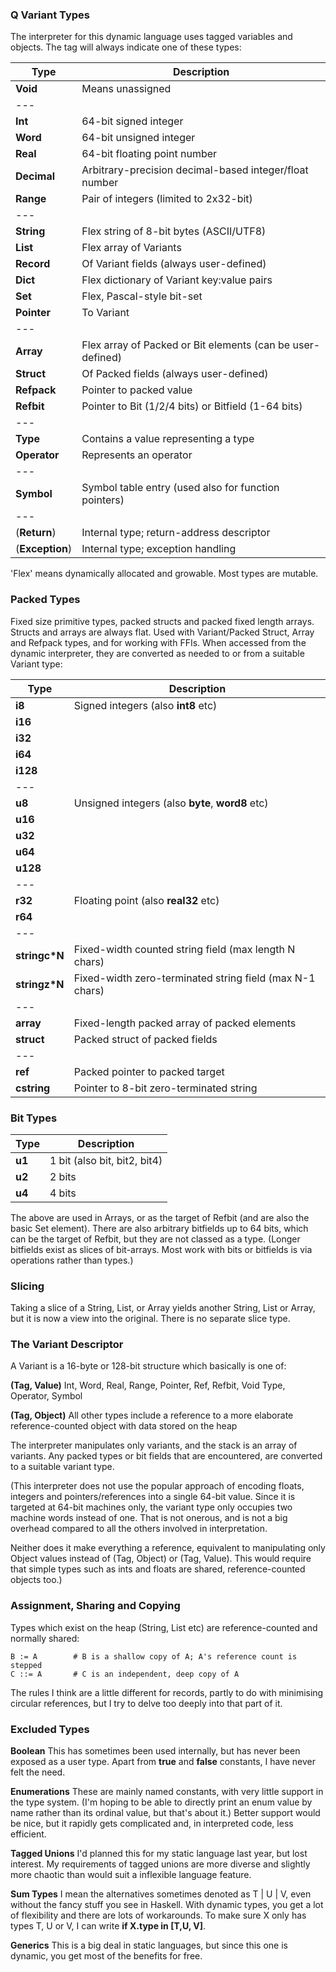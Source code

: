 ### Q Variant Types

The interpreter for this dynamic language uses tagged variables and objects. The tag
will always indicate one of these types:


Type | Description
--- | ---
**Void**	|	Means unassigned
--- |
**Int**	|		64-bit signed integer
**Word**	|	64-bit unsigned integer
**Real**	|	64-bit floating point number
**Decimal**	|	Arbitrary-precision decimal-based integer/float number
**Range**	|	Pair of integers (limited to 2x32-bit)
--- |
**String**	|	Flex string of 8-bit bytes (ASCII/UTF8)
**List** 	|	Flex array of Variants
**Record**	|	Of Variant fields (always user-defined)
**Dict**	|	Flex dictionary of Variant key:value pairs
**Set**	|		Flex, Pascal-style bit-set
**Pointer**	|	To Variant
--- |
**Array**	|	Flex array of Packed or Bit elements (can be user-defined)
**Struct**	|	Of Packed fields (always user-defined)
**Refpack**	|	Pointer to packed value
**Refbit**	|	Pointer to Bit (1/2/4 bits) or Bitfield (1-64 bits)
--- | 
**Type**	|	Contains a value representing a type
**Operator**	| Represents an operator
--- |
**Symbol**	|	Symbol table entry (used also for function pointers)
--- |
(**Return**)	|	Internal type; return-address descriptor
(**Exception**) |	Internal type; exception handling

'Flex' means dynamically allocated and growable. Most types are mutable.

### Packed Types

Fixed size primitive types, packed structs and packed fixed length arrays. Structs and arrays are always flat. Used with Variant/Packed Struct, Array and Refpack types, and for working with FFIs. When accessed from the dynamic interpreter, they are converted as needed to
or from a suitable Variant type:

Type | Description
--- | ---
**i8** |		Signed integers (also **int8** etc)
**i16**  |
**i32** |
**i64** |
**i128** |
--- | 
**u8** |		Unsigned integers (also **byte**, **word8** etc)
**u16** |
**u32** |
**u64** |
**u128** |
--- | 
**r32** |		Floating point (also **real32** etc)
**r64** |
--- | 
**stringc\*N** |Fixed-width counted string field (max length N chars)
**stringz\*N** |Fixed-width zero-terminated string field (max N-1 chars)
--- | 
**array** |	Fixed-length packed array of packed elements
**struct** |	Packed struct of packed fields
--- | 
**ref** |		Packed pointer to packed target
**cstring** |	Pointer to 8-bit zero-terminated string

### Bit Types

Type | Description
--- | ---
**u1**	|		1 bit (also bit, bit2, bit4)
**u2**	|		2 bits
**u4**	|		4 bits

The above are used in Arrays, or as the target of Refbit (and are also the basic
Set element). There are also arbitrary bitfields up to 64 bits, which can be the target of Refbit, but
they are not classed as a type. (Longer bitfields exist as slices of bit-arrays. Most work with bits or bitfields is via operations rather than types.)

### Slicing

Taking a slice of a String, List, or Array yields another String, List
or Array, but it is now a view into the original. There is no separate
slice type.

### The Variant Descriptor

A Variant is a 16-byte or 128-bit structure which basically is one of:

**(Tag, Value)**	Int, Word, Real, Range, Pointer, Ref, Refbit, Void
				Type, Operator, Symbol

 **(Tag, Object)** All other types include a reference to a more elaborate
				reference-counted object with data stored on the heap

The interpreter manipulates only variants, and the stack is an array of variants. Any packed types or bit fields that are encountered, are converted to a suitable
variant type.

(This interpreter does not use the popular approach of encoding floats, integers and pointers/references into a single 64-bit value. Since it is targeted at 64-bit machines only, the variant type only occupies two machine words instead of one. That is not onerous, and is not a big overhead compared to all the others involved in interpretation.

Neither does it make everything a reference, equivalent to manipulating only Object values instead of (Tag, Object) or (Tag, Value). This would require that simple types such as ints and floats are shared, reference-counted objects too.)

### Assignment, Sharing and Copying

Types which exist on the heap (String, List etc) are reference-counted and normally shared:
````
B := A        # B is a shallow copy of A; A's reference count is stepped
C ::= A       # C is an independent, deep copy of A
````
The rules I think are a little different for records, partly to do with minimising circular references, but I try to delve too deeply into that part of it.

### Excluded Types

**Boolean** This has sometimes been used internally, but has never been exposed as a user type. Apart from **true** and **false** constants, I have never felt the need.

**Enumerations** These are mainly named constants, with very little support in the type system. (I'm hoping to be able to directly print an enum value by name rather than its ordinal value, but that's about it.) Better support would be nice, but it rapidly gets complicated and, in interpreted code, less efficient.

**Tagged Unions** I'd planned this for my static language last year, but lost interest. My requirements of tagged unions are more diverse and slightly more chaotic than would suit a inflexible language feature.

**Sum Types** I mean the alternatives sometimes denoted as T | U | V, even without the fancy stuff you see in Haskell. With dynamic types, you get a lot of flexibility and there are lots of workarounds. To make sure X only has types T, U or V, I can write **if X.type in \[T,U, V\]**.

**Generics** This is a big deal in static languages, but since this one is dynamic, you get most of the benefits for free.
